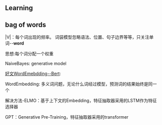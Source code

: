 ## Learning

## bag of words 

|V|：每个词出现的频率。 词袋模型忽略语法、位置、句子边界等等，只关注单词--**word**

思想:每个词分配一个权重

NaiveBayes: generative model

[好文WordEmebdding--Bert](https://www.jiqizhixin.com/articles/2018-12-10-8):

WordEmbedding: 多义词问题，无论什么词经过模型，预测词的结果始终是同一个

解决方法-ELMO：基于上下文的Embedding，特征抽取器采用的LSTM作为特征选择器

GPT：Generative Pre-Training，特征抽取器采用的transformer
